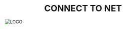 <center>

# CONNECT TO NET

</center>

![LOGO](https://github.com/YounesRabeh/connect-to-net/blob/d7cc7795d11b07d957e3043a3567187a8cbd8d45/github/Connect%202%20NET.png)
